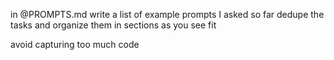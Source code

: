 in @PROMPTS.md write a list of example prompts I asked so far dedupe the tasks and organize them in sections as you see fit

 avoid capturing too much code